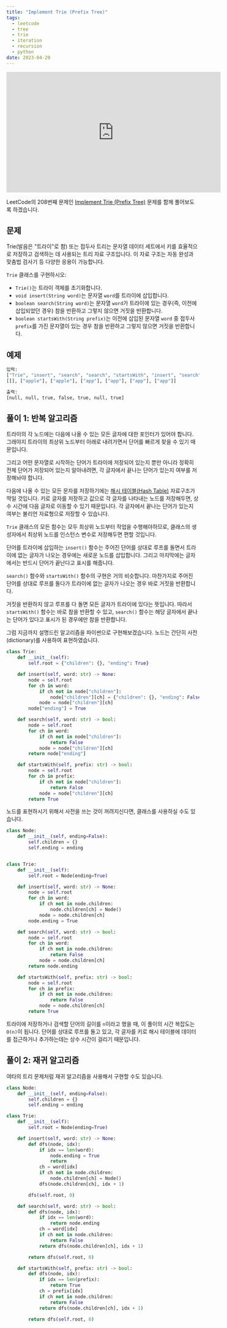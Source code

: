 ```yaml
---
title: "Implement Trie (Prefix Tree)"
tags:
  - leetcode
  - tree
  - trie
  - iteration
  - recursion
  - python
date: 2023-04-20
---
```


<iframe width="560" height="315" src="https://www.youtube.com/embed/j7Zkw5XWe_Q?si=x5F3-6oFjhx32lO9" title="YouTube video player" frameborder="0" allow="accelerometer; autoplay; clipboard-write; encrypted-media; gyroscope; picture-in-picture; web-share" referrerpolicy="strict-origin-when-cross-origin" allowfullscreen></iframe>

LeetCode의 208번째 문제인 [Implement Trie (Prefix Tree)](https://leetcode.com/problems/implement-trie-prefix-tree/) 문제를 함께 풀어보도록 하겠습니다.

## 문제

Trie(발음은 "트라이"로 함) 또는 접두사 트리는 문자열 데이터 세트에서 키를 효율적으로 저장하고 검색하는 데 사용되는 트리 자료 구조입니다.
이 자료 구조는 자동 완성과 맞춤법 검사기 등 다양한 응용이 가능합니다.

`Trie` 클래스를 구현하시오:

- `Trie()`는 트라이 객체를 초기화합니다.
- `void insert(String word)`는 문자열 `word`를 트라이에 삽입합니다.
- `boolean search(String word)`는 문자열 `word`가 트라이에 있는 경우(즉, 이전에 삽입되었던 경우) 참을 반환하고 그렇지 않으면 거짓을 반환합니다.
- `boolean startsWith(String prefix)`는 이전에 삽입된 문자열 `word` 중 접두사 `prefix`를 가진 문자열이 있는 경우 참을 반환하고 그렇지 않으면 거짓을 반환합니다.

## 예제

```py
입력:
["Trie", "insert", "search", "search", "startsWith", "insert", "search"]
[[], ["apple"], ["apple"], ["app"], ["app"], ["app"], ["app"]]

출력:
[null, null, true, false, true, null, true]
```

## 풀이 1: 반복 알고리즘

트라이의 각 노드에는 다음에 나올 수 있는 모든 글자에 대한 포인터가 있어야 합니다.
그래야지 트라이의 최상위 노드부터 아래로 내려가면서 단어를 빠르게 찾을 수 있기 때문입니다.

그리고 어떤 문자열로 시작하는 단어가 트라이에 저장되어 있는지 뿐만 아니라 정확히 전체 단어가 저장되어 있는지 알아내려면, 각 글자에서 끝나는 단어가 있는지 여부를 저장해놔야 합니다.

다음에 나올 수 있는 모든 문자를 저장하기에는 [해시 테이블(Hash Table)](/data-structures/hash-table/) 자료구조가 딱일 것입니다.
키로 글자를 저장하고 값으로 각 글자를 나타내는 노드를 저장해두면, 상수 시간에 다음 글자로 이동할 수 있기 때문입니다.
각 글자에서 끝나는 단어가 있는지 여부는 불리언 자료형으로 저장할 수 있습니다.

`Trie` 클래스의 모든 함수는 모두 최상위 노드부터 작업을 수행해야하므로, 클래스의 생성자에서 최상위 노드를 인스턴스 변수로 저장해두면 편할 것입니다.

단어를 트라이에 삽입하는 `insert()` 함수는 주어진 단어를 상대로 루프를 돌면서 트라이에 없는 글자가 나오는 경우에는 새로운 노드를 삽입합니다.
그리고 마지막에는 글자에서는 반드시 단어가 끝난다고 표시를 해줍니다.

`search()` 함수와 `startsWith()` 함수의 구현은 거의 비슷합니다.
마찬가지로 주어진 단어를 상대로 루프를 돌다가 트라이에 없는 글자가 나오는 경우 바로 거짓을 반환합니다.

거짓을 반환하지 않고 루프를 다 돌면 모든 글자가 트라이에 있다는 뜻입니다.
따라서 `startsWith()` 함수는 바로 참을 반환할 수 있고, `search()` 함수는 해당 글자에서 끝나는 단어가 있다고 표시가 된 경우에만 참을 반환합니다.

그럼 지금까지 설명드린 알고리즘을 파이썬으로 구현해보겠습니다.
노드는 간단히 사전(dictionary)를 사용하여 표현하였습니다.

```py
class Trie:
    def __init__(self):
        self.root = {"children": {}, "ending": True}

    def insert(self, word: str) -> None:
        node = self.root
        for ch in word:
            if ch not in node["children"]:
                node["children"][ch] = {"children": {}, "ending": False}
            node = node["children"][ch]
        node["ending"] = True

    def search(self, word: str) -> bool:
        node = self.root
        for ch in word:
            if ch not in node["children"]:
                return False
            node = node["children"][ch]
        return node["ending"]

    def startsWith(self, prefix: str) -> bool:
        node = self.root
        for ch in prefix:
            if ch not in node["children"]:
                return False
            node = node["children"][ch]
        return True
```

노드를 표현하시기 위해서 사전을 쓰는 것이 꺼려지신다면, 클래스를 사용하실 수도 있습니다.

```py
class Node:
    def __init__(self, ending=False):
        self.children = {}
        self.ending = ending


class Trie:
    def __init__(self):
        self.root = Node(ending=True)

    def insert(self, word: str) -> None:
        node = self.root
        for ch in word:
            if ch not in node.children:
                node.children[ch] = Node()
            node = node.children[ch]
        node.ending = True

    def search(self, word: str) -> bool:
        node = self.root
        for ch in word:
            if ch not in node.children:
                return False
            node = node.children[ch]
        return node.ending

    def startsWith(self, prefix: str) -> bool:
        node = self.root
        for ch in prefix:
            if ch not in node.children:
                return False
            node = node.children[ch]
        return True
```

트라이에 저장하거나 검색할 단어의 길이를 `n`이라고 했을 때, 이 풀이의 시간 복잡도는 `O(n)`이 됩니다.
단어를 상대로 루프를 돌고 있고, 각 글자를 키로 해시 테이블에 데이터를 접근하거나 추가하는데는 상수 시간이 걸리기 때문입니다.

## 풀이 2: 재귀 알고리즘

여타의 트리 문제처럼 재귀 알고리즘을 사용해서 구현할 수도 있습니다.

```py
class Node:
    def __init__(self, ending=False):
        self.children = {}
        self.ending = ending

class Trie:
    def __init__(self):
        self.root = Node(ending=True)

    def insert(self, word: str) -> None:
        def dfs(node, idx):
            if idx == len(word):
                node.ending = True
                return
            ch = word[idx]
            if ch not in node.children:
                node.children[ch] = Node()
            dfs(node.children[ch], idx + 1)

        dfs(self.root, 0)

    def search(self, word: str) -> bool:
        def dfs(node, idx):
            if idx == len(word):
                return node.ending
            ch = word[idx]
            if ch not in node.children:
                return False
            return dfs(node.children[ch], idx + 1)

        return dfs(self.root, 0)

    def startsWith(self, prefix: str) -> bool:
        def dfs(node, idx):
            if idx == len(prefix):
                return True
            ch = prefix[idx]
            if ch not in node.children:
                return False
            return dfs(node.children[ch], idx + 1)

        return dfs(self.root, 0)
```
